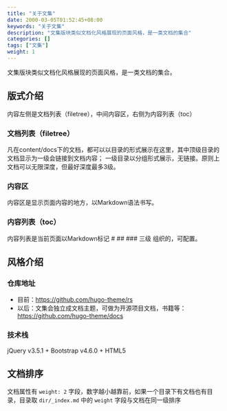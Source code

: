 ```yaml
---
title: "关于文集"
date: 2000-03-05T01:52:45+08:00
keywords: "关于文集"
description: "文集版块类似文档化风格展现的页面风格，是一类文档的集合"
categories: []
tags: ["文集"]
weight: 1
---
```


文集版块类似文档化风格展现的页面风格，是一类文档的集合。

## 版式介绍
内容左侧是文档列表（filetree），中间内容区，右侧为内容列表（toc）
### 文档列表（filetree）
凡在content/docs下的文档，都可以以目录的形式展示在这里，其中顶级目录的文档显示为一级会链接到文档内容；
一级目录以分组形式展示，无链接。原则上文档可以无限深度，但最好深度最多3级。
### 内容区
内容区是显示页面内容的地方，以Markdown语法书写。
### 内容列表（toc）
内容列表是当前页面以Markdown标记 # ## ### 三级 组织的，可配置。
## 风格介绍
### 仓库地址
- 目前：https://github.com/hugo-theme/rs
- 以后：文集会独立成文档主题，可做为开源项目文档，书籍等：https://github.com/hugo-theme/docs
### 技术栈
jQuery v3.5.1 + Bootstrap v4.6.0 + HTML5
## 文档排序
文档属性有 `weight: 2` 字段，数字越小越靠前，如果一个目录下有文档也有目录，目录取 `dir/_index.md` 中的 `weight` 字段与文档在同一级排序